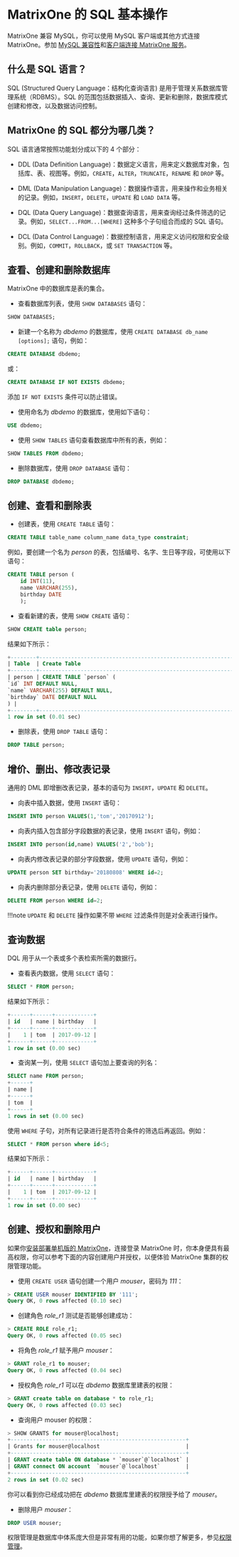 # MatrixOne 的 SQL 基本操作

MatrixOne 兼容 MySQL，你可以使用 MySQL 客户端或其他方式连接 MatrixOne。参加 [MySQL 兼容性](../Overview/mysql-compatibility.md)和[客户端连接 MatrixOne 服务](../Develop/connect-mo/database-client-tools.md)。

## 什么是 SQL 语言？

SQL (Structured Query Language：结构化查询语言) 是用于管理关系数据库管理系统（RDBMS）。SQL 的范围包括数据插入、查询、更新和删除，数据库模式创建和修改，以及数据访问控制。

## MatrixOne 的 SQL 都分为哪几类？

SQL 语言通常按照功能划分成以下的 4 个部分：

- DDL (Data Definition Language)：数据定义语言，用来定义数据库对象，包括库、表、视图等。例如，`CREATE`，`ALTER`，`TRUNCATE`，`RENAME` 和 `DROP` 等。

- DML (Data Manipulation Language)：数据操作语言，用来操作和业务相关的记录。例如，`INSERT`，`DELETE`，`UPDATE` 和 `LOAD DATA` 等。

- DQL (Data Query Language)：数据查询语言，用来查询经过条件筛选的记录。例如，`SELECT...FROM...[WHERE]` 这种多个子句组合而成的 SQL 语句。

- DCL (Data Control Language)：数据控制语言，用来定义访问权限和安全级别。例如，`COMMIT`，`ROLLBACK`，或 `SET TRANSACTION` 等。

## 查看、创建和删除数据库

MatrixOne 中的数据库是表的集合。

- 查看数据库列表，使用 `SHOW DATABASES` 语句：

```sql
SHOW DATABASES;
```

- 新建一个名称为 *dbdemo* 的数据库，使用 `CREATE DATABASE db_name [options];` 语句，例如：

```sql
CREATE DATABASE dbdemo;
```

或：

```sql
CREATE DATABASE IF NOT EXISTS dbdemo;
```

添加 `IF NOT EXISTS` 条件可以防止错误。

- 使用命名为 *dbdemo* 的数据库，使用如下语句：

```sql
USE dbdemo;
```

- 使用 `SHOW TABLES` 语句查看数据库中所有的表，例如：

```sql
SHOW TABLES FROM dbdemo;
```

- 删除数据库，使用 `DROP DATABASE` 语句：

```sql
DROP DATABASE dbdemo;
```

## 创建、查看和删除表

- 创建表，使用 `CREATE TABLE` 语句：

```sql
CREATE TABLE table_name column_name data_type constraint;
```

例如，要创建一个名为 *person* 的表，包括编号、名字、生日等字段，可使用以下语句：

```sql
CREATE TABLE person (
    id INT(11),
    name VARCHAR(255),
    birthday DATE
    );
```

- 查看新建的表，使用 `SHOW CREATE` 语句：

```sql
SHOW CREATE table person;
```

结果如下所示：

```sql
+--------+-----------------------------------------------------------------------------------------------------------------+
| Table  | Create Table                                                                                                    |
+--------+-----------------------------------------------------------------------------------------------------------------+
| person | CREATE TABLE `person` (
`id` INT DEFAULT NULL,
`name` VARCHAR(255) DEFAULT NULL,
`birthday` DATE DEFAULT NULL
) |
+--------+-----------------------------------------------------------------------------------------------------------------+
1 row in set (0.01 sec)
```

- 删除表，使用 `DROP TABLE` 语句：

```sql
DROP TABLE person;
```

## 增价、删出、修改表记录

通用的 DML 即增删改表记录，基本的语句为 `INSERT`，`UPDATE` 和 `DELETE`。

- 向表中插入数据，使用 `INSERT` 语句：

```sql
INSERT INTO person VALUES(1,'tom','20170912');
```

- 向表内插入包含部分字段数据的表记录，使用 `INSERT` 语句，例如：

```sql
INSERT INTO person(id,name) VALUES('2','bob');
```

- 向表内修改表记录的部分字段数据，使用 `UPDATE` 语句，例如：

```sql
UPDATE person SET birthday='20180808' WHERE id=2;
```

- 向表内删除部分表记录，使用 `DELETE` 语句，例如：

```sql
DELETE FROM person WHERE id=2;
```

!!!note
   `UPDATE` 和 `DELETE` 操作如果不带 `WHERE` 过滤条件则是对全表进行操作。

## 查询数据

DQL 用于从一个表或多个表检索所需的数据行。

- 查看表内数据，使用 `SELECT` 语句：

```sql
SELECT * FROM person;
```

结果如下所示：

```sql
+------+------+------------+
| id   | name | birthday   |
+------+------+------------+
|    1 | tom  | 2017-09-12 |
+------+------+------------+
1 row in set (0.00 sec)
```

- 查询某一列，使用 `SELECT` 语句加上要查询的列名：

```sql
SELECT name FROM person;
+------+
| name |
+------+
| tom  |
+------+
1 rows in set (0.00 sec)
```

使用 `WHERE` 子句，对所有记录进行是否符合条件的筛选后再返回。例如：

```sql
SELECT * FROM person where id<5;
```

结果如下所示：

```sql
+------+------+------------+
| id   | name | birthday   |
+------+------+------------+
|    1 | tom  | 2017-09-12 |
+------+------+------------+
1 row in set (0.00 sec)
```

## 创建、授权和删除用户

如果你[安装部署单机版的 MatrixOne](install-on-macos/install-on-macos-method1.md)，连接登录 MatrixOne 时，你本身便具有最高权限，你可以参考下面的内容创建用户并授权，以便体验 MatrixOne 集群的权限管理功能。

- 使用 `CREATE USER` 语句创建一个用户 *mouser*，密码为 *111*：

```sql
> CREATE USER mouser IDENTIFIED BY '111';
Query OK, 0 rows affected (0.10 sec)
```

- 创建角色 *role_r1* 测试是否能够创建成功：

```sql
> CREATE ROLE role_r1;
Query OK, 0 rows affected (0.05 sec)
```

- 将角色 *role_r1* 赋予用户 *mouser*：

```sql
> GRANT role_r1 to mouser;
Query OK, 0 rows affected (0.04 sec)
```

- 授权角色 *role_r1* 可以在 *dbdemo* 数据库里建表的权限：

```sql
> GRANT create table on database * to role_r1;
Query OK, 0 rows affected (0.03 sec)
```

- 查询用户 mouser 的权限：

```sql
> SHOW GRANTS for mouser@localhost;
+-------------------------------------------------------+
| Grants for mouser@localhost                           |
+-------------------------------------------------------+
| GRANT create table ON database * `mouser`@`localhost` |
| GRANT connect ON account  `mouser`@`localhost`        |
+-------------------------------------------------------+
2 rows in set (0.02 sec)
```

你可以看到你已经成功把在 *dbdemo* 数据库里建表的权限授予给了 *mouser*。

- 删除用户 *mouser*：

```sql
DROP USER mouser;
```

权限管理是数据库中体系庞大但是非常有用的功能，如果你想了解更多，参见[权限管理](../Security/about-privilege-management.md)。
